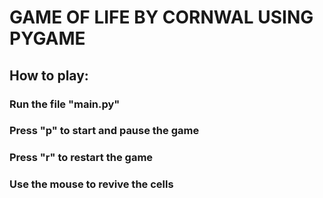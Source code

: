 #  GAME OF LIFE BY CORNWAL USING PYGAME

## How to play:
### Run the file "main.py"
### Press "p" to start and pause the game
### Press "r" to restart the game
### Use the mouse to revive the cells



